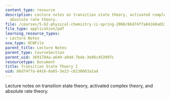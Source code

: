 ```yaml
---
content_type: resource
description: Lecture notes on transition state theory, activated complex theory, and
  absolute rate theory.
file: /courses/5-62-physical-chemistry-ii-spring-2008/86d74f7a84160a653e23c6230663a1ad_33_562ln08.pdf
file_type: application/pdf
learning_resource_types:
- Lecture Notes
ocw_type: OCWFile
parent_title: Lecture Notes
parent_type: CourseSection
parent_uid: 3691784a-a649-a9d4-7bde-3e96c453997c
resourcetype: Document
title: Transition State Theory I
uid: 86d74f7a-8416-0a65-3e23-c6230663a1ad
---
```

Lecture notes on transition state theory, activated complex theory, and absolute rate theory.

